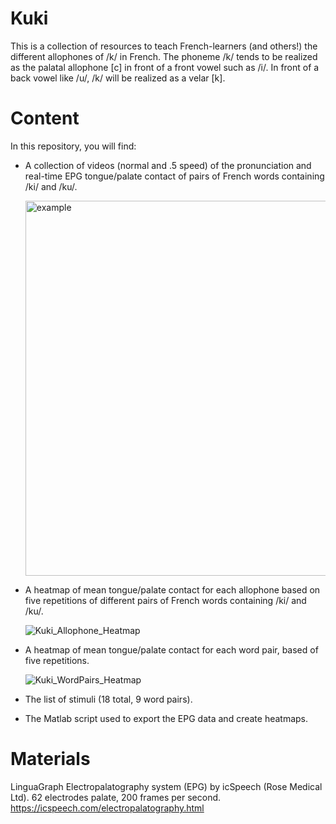 # Kuki
This is a collection of resources to teach French-learners (and others!) the different allophones of /k/ in French. The phoneme /k/ tends to be realized as the palatal allophone \[c\] in front of a front vowel such as /i/. In front of a back vowel like /u/, /k/ will be realized as a velar \[k]. 

# Content 
In this repository, you will find: 
- A collection of videos (normal and .5 speed) of the pronunciation and real-time EPG tongue/palate contact of pairs of French words containing /ki/ and /ku/.

     <img width="600" alt="example" src="https://user-images.githubusercontent.com/103048285/162155966-5af5d5de-58c0-4805-a290-d5737d6f9f90.png">
     
- A heatmap of mean tongue/palate contact for each allophone based on five repetitions of different pairs of French words containing /ki/ and /ku/.  

     ![Kuki_Allophone_Heatmap](https://user-images.githubusercontent.com/103048285/162164021-763f8284-5109-45d0-9df5-a9d0646d561f.png)
- A heatmap of mean tongue/palate contact for each word pair, based of five repetitions. 

     ![Kuki_WordPairs_Heatmap](https://user-images.githubusercontent.com/103048285/162164132-9c5bd2d4-a4f1-4dab-8c16-98a2b08893ab.png)
- The list of stimuli (18 total, 9 word pairs).  
- The Matlab script used to export the EPG data and create heatmaps. 

# Materials

LinguaGraph Electropalatography system (EPG) by icSpeech (Rose Medical Ltd). 62 electrodes palate, 200 frames per second. 
https://icspeech.com/electropalatography.html


